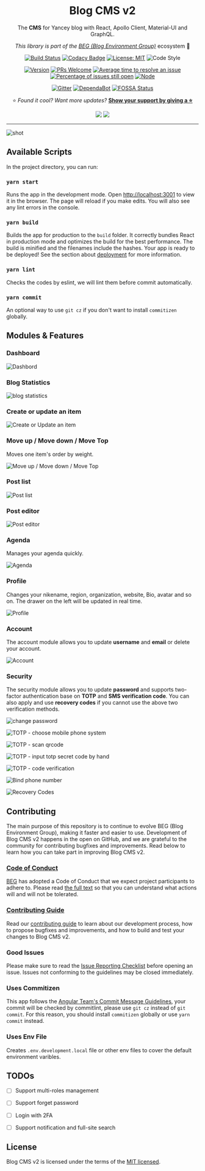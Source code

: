 <div align="center">

# Blog CMS v2

The **CMS** for Yancey blog with React, Apollo Client, Material-UI and GraphQL.

_This library is part of the [BEG (Blog Environment Group)](https://github.com/Yancey-Blog)_ ecosystem 📖

[![Build Status](https://travis-ci.com/Yancey-Blog/blog-cms-v2.svg?branch=master)](https://travis-ci.com/Yancey-Blog/blog-cms-v2)
[![Codacy Badge](https://api.codacy.com/project/badge/Grade/8301052718f145cb9be68a6a28717f41)](https://www.codacy.com/app/YanceyOfficial/blog-cms-v2?utm_source=github.com&utm_medium=referral&utm_content=Yancey-Blog/blog-cms-v2&utm_campaign=Badge_Grade)
[![License: MIT](https://img.shields.io/badge/License-MIT-green.svg)](https://opensource.org/licenses/MIT)
![Code Style](https://camo.githubusercontent.com/c83b8df34339bd302b7fd3fbb631f99ba25f87f8/68747470733a2f2f696d672e736869656c64732e696f2f62616467652f636f64655f7374796c652d70726574746965722d6666363962342e737667)

[![Version](https://img.shields.io/badge/version-1.2.3-blue.svg)](https://github.com/Yancey-Blog/blog-cms-v2)
[![PRs Welcome](https://img.shields.io/badge/PRs-welcome-green.svg)](https://github.com/Yancey-Blog/blog-cms-v2/pulls)
[![Average time to resolve an issue](https://isitmaintained.com/badge/resolution/Yancey-Blog/blog-cms-v2.svg)](https://isitmaintained.com/project/Yancey-Blog/blog-cms-v2)
[![Percentage of issues still open](https://isitmaintained.com/badge/open/Yancey-Blog/blog-cms-v2.svg)](https://isitmaintained.com/project/Yancey-Blog/blog-cms-v2)
[![Node](https://img.shields.io/badge/node-%3E%3D12.16.0-orange.svg)](https://nodejs.org/en/)

[![Gitter](https://badges.gitter.im/yancey-official/community.svg)](https://gitter.im/yancey-official/community?utm_source=badge&utm_medium=badge&utm_campaign=pr-badge)
[![DependaBot](https://camo.githubusercontent.com/1fe7004c016a5ab641008b9579409c784eaa1725/68747470733a2f2f696d672e736869656c64732e696f2f62616467652f446570656e6461626f742d656e61626c65642d626c75652e737667)](https://dependabot.com/)
[![FOSSA Status](https://app.fossa.com/api/projects/git%2Bgithub.com%2FYancey-Blog%2Fblog-cms-v2.svg?type=shield)](https://app.fossa.com/projects/git%2Bgithub.com%2FYancey-Blog%2Fblog-cms-v2?ref=badge_shield)

⭐️ _Found it cool? Want more updates?_ [**Show your support by giving a ⭐️**](https://github.com/Yancey-Blog/blog-cms-v2/stargazers)

<a href="https://www.paypal.me/yanceyleo" target="_blank"><img src="https://img.shields.io/badge/Donate-PayPal-ff3f59.svg"/></a>
<a href="https://twitter.com/YanceyOfficial" target="_blank"><img src="https://img.shields.io/twitter/follow/YanceyOfficial.svg?style=social&label=Follow"></a>

</div>

---

![shot](https://yancey-assets.oss-cn-beijing.aliyuncs.com/Jietu20200103-115157@2x.jpg)

## Available Scripts

In the project directory, you can run:

### `yarn start`

Runs the app in the development mode. Open [http://localhost:3001](http://localhost:3001) to view it in the browser. The page will reload if you make edits. You will also see any lint errors in the console.

### `yarn build`

Builds the app for production to the `build` folder. It correctly bundles React in production mode and optimizes the build for the best performance. The build is minified and the filenames include the hashes. Your app is ready to be deployed! See the section about [deployment](https://facebook.github.io/create-react-app/docs/deployment) for more information.

### `yarn lint`

Checks the codes by eslint, we will lint them before commit automatically.

### `yarn commit`

An optional way to use `git cz` if you don't want to install `commitizen` globally.

## Modules & Features

### Dashboard

![Dashbord](https://static.yancey.app/Jietu20200505-043334.jpg)

### Blog Statistics

![blog statistics](https://static.yancey.app/Jietu20200505-044146.jpg)

### Create or update an item

![Create or Update an item](https://static.yancey.app/Jietu20200518-225144.jpg)

### Move up / Move down / Move Top

Moves one item's order by weight.

![Move up / Move down / Move Top](https://static.yancey.app/Jietu20200505-043729.jpg)

### Post list

![Post list](https://static.yancey.app/Jietu20200518-225154.jpg)

### Post editor

![Post editor](https://static.yancey.app/Jietu20200518-225230.jpg)

### Agenda

Manages your agenda quickly.

![Agenda](https://static.yancey.app/Jietu20200505-044045.jpg)

### Profile

Changes your nikename, region, organization, website, Bio, avatar and so on. The drawer on the left will be updated in real time.

![Profile](https://static.yancey.app/Jietu20200505-044712.jpg)

### Account

The account module allows you to update **username** and **email** or delete your account.

![Account](https://static.yancey.app/Jietu20200505-044725.jpg)

### Security

The security module allows you to update **password** and supports two-factor authentication base on **TOTP** and **SMS verification code**. You can also apply and use **recovery codes** if you cannot use the above two verification methods.

![change password](https://static.yancey.app/Jietu20200505-045200.jpg)

![TOTP - choose mobile phone system](https://static.yancey.app/Jietu20200505-045213.jpg)

![TOTP - scan qrcode](https://static.yancey.app/Jietu20200505-045226.jpg)

![TOTP - input totp secret code by hand](https://static.yancey.app/Jietu20200505-045520.jpg)

![TOTP - code verification](https://static.yancey.app/Jietu20200505-045231.jpg)

![Bind phone number](https://static.yancey.app/Jietu20200505-045242.jpg)

![Recovery Codes](https://static.yancey.app/Jietu20200505-045251.jpg)

## Contributing

The main purpose of this repository is to continue to evolve BEG (Blog Environment Group), making it faster and easier to use. Development of Blog CMS v2 happens in the open on GitHub, and we are grateful to the community for contributing bugfixes and improvements. Read below to learn how you can take part in improving Blog CMS v2.

### [Code of Conduct](./CODE_OF_CONDUCT.md)

[BEG](https://github.com/Yancey-Blog) has adopted a Code of Conduct that we expect project participants to adhere to. Please read [the full text](./CODE_OF_CONDUCT.md) so that you can understand what actions will and will not be tolerated.

### [Contributing Guide](./CONTRIBUTING.md)

Read our [contributing guide](./CONTRIBUTING.md) to learn about our development process, how to propose bugfixes and improvements, and how to build and test your changes to Blog CMS v2.

### Good Issues

Please make sure to read the [Issue Reporting Checklist](./.github/ISSUE_TEMPLATE/bug_report.md) before opening an issue. Issues not conforming to the guidelines may be closed immediately.

### Uses Commitizen

This app follows the [Angular Team's Commit Message Guidelines](https://github.com/angular/angular/blob/master/CONTRIBUTING.md#commit), your commit will be checked by commitlint, please use `git cz` instead of `git commit`. For this reason, you should install `commitizen` globally or use `yarn commit` instead.

### Uses Env File

Creates `.env.development.local` file or other env files to cover the default environment varibles.

## TODOs

- [ ] Support multi-roles management

- [ ] Support forget password

- [ ] Login with 2FA

- [ ] Support notification and full-site search

## License

Blog CMS v2 is licensed under the terms of the [MIT licensed](https://opensource.org/licenses/MIT).
